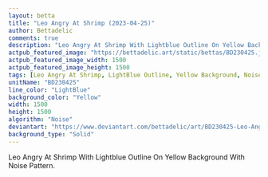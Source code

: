 ```yaml
---
layout: betta
title: "Leo Angry At Shrimp (2023-04-25)"
author: Bettadelic
comments: true
description: "Leo Angry At Shrimp With Lightblue Outline On Yellow Background With Noise Pattern."
actpub_featured_image: "https://bettadelic.art/static/bettas/BD230425.jpg"
actpub_featured_image_width: 1500
actpub_featured_image_height: 1500
tags: [Leo Angry At Shrimp, LightBlue Outline, Yellow Background, Noise Pattern, April 2023]
unitName: "BD230425"
line_color: "LightBlue"
background_color: "Yellow"
width: 1500
height: 1500
algorithm: "Noise"
deviantart: "https://www.deviantart.com/bettadelic/art/BD230425-Leo-Angry-At-Shrimp-2023-04-25-959721764"
background_type: "Solid"
---
```


Leo Angry At Shrimp With Lightblue Outline On Yellow Background With Noise Pattern.
